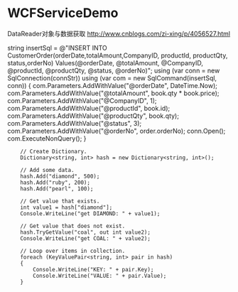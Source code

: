 # WCFServiceDemo

DataReader对象与数据获取
http://www.cnblogs.com/zi-xing/p/4056527.html

string insertSql = @"INSERT INTO CustomerOrder(orderDate,totalAmount,CompanyID, productId, productQty, status,orderNo)
                     Values(@orderDate, @totalAmount, @CompanyID, @productId, @productQty, @status, @orderNo)";
                using (var conn = new SqlConnection(connStr))
                using (var com = new SqlCommand(insertSql, conn))
                {
                    com.Parameters.AddWithValue("@orderDate", DateTime.Now);
                    com.Parameters.AddWithValue("@totalAmount", book.qty * book.price);
                    com.Parameters.AddWithValue("@CompanyID", 1);
                    com.Parameters.AddWithValue("@productId", book.id);
                    com.Parameters.AddWithValue("@productQty", book.qty);
                    com.Parameters.AddWithValue("@status", 3);
                    com.Parameters.AddWithValue("@orderNo", order.orderNo);
                    conn.Open();
                    com.ExecuteNonQuery();
                }


        // Create Dictionary.
        Dictionary<string, int> hash = new Dictionary<string, int>();

        // Add some data.
        hash.Add("diamond", 500);
        hash.Add("ruby", 200);
        hash.Add("pearl", 100);

        // Get value that exists.
        int value1 = hash["diamond"];
        Console.WriteLine("get DIAMOND: " + value1);

        // Get value that does not exist.
        hash.TryGetValue("coal", out int value2);
        Console.WriteLine("get COAL: " + value2);

        // Loop over items in collection.
        foreach (KeyValuePair<string, int> pair in hash)
        {
            Console.WriteLine("KEY: " + pair.Key);
            Console.WriteLine("VALUE: " + pair.Value);
        }
